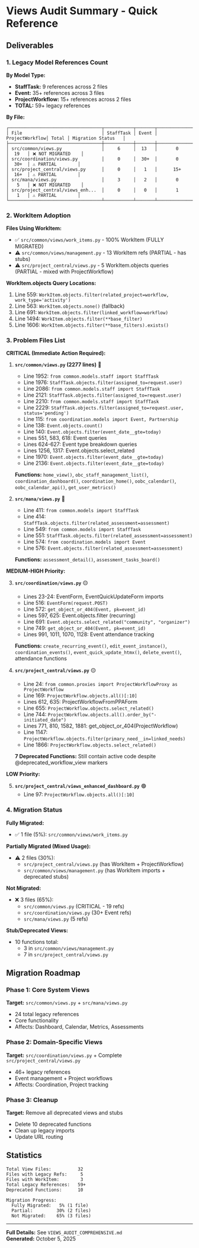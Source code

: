 # Views Audit Summary - Quick Reference

## Deliverables

### 1. Legacy Model References Count

**By Model Type:**
- **StaffTask:** 9 references across 2 files
- **Event:** 35+ references across 3 files  
- **ProjectWorkflow:** 15+ references across 2 files
- **TOTAL:** 59+ legacy references

**By File:**
```
┌───────────────────────────────────┬───────────┬───────┬────────────────┬───────┬────────────────────┐
│ File                              │ StaffTask │ Event │ ProjectWorkflow│ Total │ Migration Status   │
├───────────────────────────────────┼───────────┼───────┼────────────────┼───────┼────────────────────┤
│ src/common/views.py               │     6     │  13   │       0        │  19   │ ❌ NOT MIGRATED    │
│ src/coordination/views.py         │     0     │  30+  │       0        │  30+  │ ⚠️ PARTIAL        │
│ src/project_central/views.py      │     0     │   1   │      15+       │  16+  │ ⚠️ PARTIAL        │
│ src/mana/views.py                 │     3     │   2   │       0        │   5   │ ❌ NOT MIGRATED    │
│ src/project_central/views_enh...  │     0     │   0   │       1        │   1   │ ⚠️ PARTIAL        │
└───────────────────────────────────┴───────────┴───────┴────────────────┴───────┴────────────────────┘
```

### 2. WorkItem Adoption

**Files Using WorkItem:**
- ✅ `src/common/views/work_items.py` - 100% WorkItem (FULLY MIGRATED)
- ⚠️ `src/common/views/management.py` - 13 WorkItem refs (PARTIAL - has stubs)
- ⚠️ `src/project_central/views.py` - 5 WorkItem.objects queries (PARTIAL - mixed with ProjectWorkflow)

**WorkItem.objects Query Locations:**
1. Line 559: `WorkItem.objects.filter(related_project=workflow, work_type='activity')`
2. Line 563: `WorkItem.objects.none()` (fallback)
3. Line 691: `WorkItem.objects.filter(linked_workflow=workflow)`
4. Line 1494: `WorkItem.objects.filter(**base_filter)`
5. Line 1606: `WorkItem.objects.filter(**base_filters).exists()`

### 3. Problem Files List

**CRITICAL (Immediate Action Required):**

1. **`src/common/views.py` (2277 lines)** 🔴
   - Line 1952: `from common.models.staff import StaffTask`
   - Line 1976: `StaffTask.objects.filter(assigned_to=request.user)`
   - Line 2086: `from common.models.staff import StaffTask`
   - Line 2121: `StaffTask.objects.filter(assigned_to=request.user)`
   - Line 2210: `from common.models.staff import StaffTask`
   - Line 2229: `StaffTask.objects.filter(assigned_to=request.user, status='pending')`
   - Line 115: `from coordination.models import Event, Partnership`
   - Line 138: `Event.objects.count()`
   - Line 140: `Event.objects.filter(event_date__gte=today)`
   - Lines 551, 583, 618: Event queries
   - Lines 624-627: Event type breakdown queries
   - Lines 1256, 1317: Event.objects.select_related
   - Line 1970: `Event.objects.filter(event_date__gte=today)`
   - Line 2136: `Event.objects.filter(event_date__gte=today)`
   
   **Functions:** `home_view()`, `obc_staff_management_list()`, `coordination_dashboard()`, `coordination_home()`, `oobc_calendar()`, `oobc_calendar_api()`, `get_user_metrics()`

2. **`src/mana/views.py`** 🔴
   - Line 411: `from common.models import StaffTask`
   - Line 414: `StaffTask.objects.filter(related_assessment=assessment)`
   - Line 549: `from common.models import StaffTask`
   - Line 551: `StaffTask.objects.filter(related_assessment=assessment)`
   - Line 574: `from coordination.models import Event`
   - Line 576: `Event.objects.filter(related_assessment=assessment)`
   
   **Functions:** `assessment_detail()`, `assessment_tasks_board()`

**MEDIUM-HIGH Priority:**

3. **`src/coordination/views.py`** 🟡
   - Lines 23-24: EventForm, EventQuickUpdateForm imports
   - Line 516: `EventForm(request.POST)`
   - Line 572: `get_object_or_404(Event, pk=event_id)`
   - Lines 597, 625: Event.objects.filter (recurring)
   - Line 691: `Event.objects.select_related("community", "organizer")`
   - Line 749: `get_object_or_404(Event, pk=event_id)`
   - Lines 991, 1011, 1070, 1128: Event attendance tracking
   
   **Functions:** `create_recurring_event()`, `edit_event_instance()`, `coordination_events()`, `event_quick_update_htmx()`, `delete_event()`, attendance functions

4. **`src/project_central/views.py`** 🟡
   - Line 24: `from common.proxies import ProjectWorkflowProxy as ProjectWorkflow`
   - Line 169: `ProjectWorkflow.objects.all()[:10]`
   - Lines 612, 635: ProjectWorkflowFromPPAForm
   - Line 655: `ProjectWorkflow.objects.select_related()`
   - Line 744: `ProjectWorkflow.objects.all().order_by("-initiated_date")`
   - Lines 771, 810, 1582, 1881: get_object_or_404(ProjectWorkflow)
   - Line 1147: `ProjectWorkflow.objects.filter(primary_need__in=linked_needs)`
   - Line 1866: `ProjectWorkflow.objects.select_related()`
   
   **7 Deprecated Functions:** Still contain active code despite @deprecated_workflow_view markers

**LOW Priority:**

5. **`src/project_central/views_enhanced_dashboard.py`** 🟢
   - Line 97: `ProjectWorkflow.objects.all()[:10]`

### 4. Migration Status

**Fully Migrated:**
- ✅ 1 file (5%): `src/common/views/work_items.py`

**Partially Migrated (Mixed Usage):**
- ⚠️ 2 files (30%): 
  - `src/project_central/views.py` (has WorkItem + ProjectWorkflow)
  - `src/common/views/management.py` (has WorkItem imports + deprecated stubs)

**Not Migrated:**
- ❌ 3 files (65%):
  - `src/common/views.py` (CRITICAL - 19 refs)
  - `src/coordination/views.py` (30+ Event refs)
  - `src/mana/views.py` (5 refs)

**Stub/Deprecated Views:**
- 10 functions total:
  - 3 in `src/common/views/management.py`
  - 7 in `src/project_central/views.py`

## Migration Roadmap

### Phase 1: Core System Views
**Target:** `src/common/views.py` + `src/mana/views.py`
- 24 total legacy references
- Core functionality
- Affects: Dashboard, Calendar, Metrics, Assessments

### Phase 2: Domain-Specific Views
**Target:** `src/coordination/views.py` + Complete `src/project_central/views.py`
- 46+ legacy references
- Event management + Project workflows
- Affects: Coordination, Project tracking

### Phase 3: Cleanup
**Target:** Remove all deprecated views and stubs
- Delete 10 deprecated functions
- Clean up legacy imports
- Update URL routing

## Statistics

```
Total View Files:          32
Files with Legacy Refs:     5
Files with WorkItem:        3
Total Legacy References:   59+
Deprecated Functions:      10

Migration Progress:
  Fully Migrated:   5% (1 file)
  Partial:         30% (2 files)  
  Not Migrated:    65% (3 files)
```

---

**Full Details:** See `VIEWS_AUDIT_COMPREHENSIVE.md`  
**Generated:** October 5, 2025
